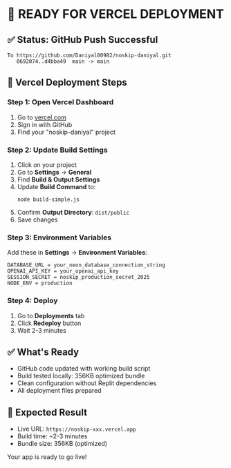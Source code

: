 # 🎉 READY FOR VERCEL DEPLOYMENT

## ✅ Status: GitHub Push Successful
```
To https://github.com/Daniyal00982/noskip-daniyal.git
   0692074..d4bba49  main -> main
```

## 🚀 Vercel Deployment Steps

### Step 1: Open Vercel Dashboard
1. Go to [vercel.com](https://vercel.com)
2. Sign in with GitHub
3. Find your "noskip-daniyal" project

### Step 2: Update Build Settings
1. Click on your project
2. Go to **Settings** → **General**
3. Find **Build & Output Settings**
4. Update **Build Command** to:
   ```
   node build-simple.js
   ```
5. Confirm **Output Directory**: `dist/public`
6. Save changes

### Step 3: Environment Variables
Add these in **Settings** → **Environment Variables**:
```
DATABASE_URL = your_neon_database_connection_string
OPENAI_API_KEY = your_openai_api_key
SESSION_SECRET = noskip_production_secret_2025
NODE_ENV = production
```

### Step 4: Deploy
1. Go to **Deployments** tab
2. Click **Redeploy** button
3. Wait 2-3 minutes

## ✅ What's Ready
- GitHub code updated with working build script
- Build tested locally: 356KB optimized bundle
- Clean configuration without Replit dependencies
- All deployment files prepared

## 🎯 Expected Result
- Live URL: `https://noskip-xxx.vercel.app`
- Build time: ~2-3 minutes
- Bundle size: 356KB (optimized)

Your app is ready to go live!